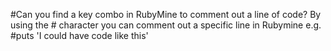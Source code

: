 #Can you find a key combo in RubyMine to comment out a line of code?
    By using the # character you can comment out a specific line in Rubymine
    e.g. #puts 'I could have code like this'
